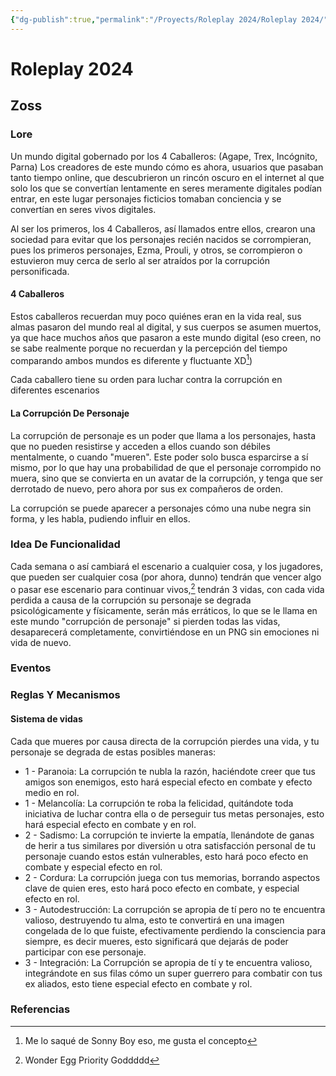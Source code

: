 ```yaml
---
{"dg-publish":true,"permalink":"/Proyects/Roleplay 2024/Roleplay 2024/","title":"Roleplay 2024","updated":"2024-03-11T01:44:50.898-05:00"}
---
```


# Roleplay 2024
## Zoss

### Lore

Un mundo digital gobernado por los 4 Caballeros: (Agape, Trex, Incógnito, Parna) Los creadores de este mundo cómo es ahora, usuarios que pasaban tanto tiempo online, que descubrieron un rincón oscuro en el internet al que solo los que se convertían lentamente en seres meramente digitales podían entrar, en este lugar personajes ficticios tomaban conciencia y se convertían en seres vivos digitales.

Al ser los primeros, los 4 Caballeros, así llamados entre ellos, crearon una sociedad para evitar que los personajes recién nacidos se corrompieran, pues los primeros personajes, Ezma, Prouli, y otros, se corrompieron o estuvieron muy cerca de serlo al ser atraídos por la corrupción personificada.

#### 4 Caballeros

Estos caballeros recuerdan muy poco quiénes eran en la vida real, sus almas pasaron del mundo real al digital, y sus cuerpos se asumen muertos, ya que hace muchos años que pasaron a este mundo digital (eso creen, no se sabe realmente porque no recuerdan y la percepción del tiempo comparando ambos mundos es diferente y fluctuante XD[^1])

Cada caballero tiene su orden para luchar contra la corrupción en diferentes escenarios

#### La Corrupción De Personaje

La corrupción de personaje es un poder que llama a los personajes, hasta que no pueden resistirse y acceden a ellos cuando son débiles mentalmente, o cuando "mueren". Este poder solo busca esparcirse a sí mismo, por lo que hay una probabilidad de que el personaje corrompido no muera, sino que se convierta en un avatar de la corrupción, y tenga que ser derrotado de nuevo, pero ahora por sus ex compañeros de orden.

La corrupción se puede aparecer a personajes cómo una nube negra sin forma, y les habla, pudiendo influir en ellos.

### Idea De Funcionalidad

Cada semana o así cambiará el escenario a cualquier cosa, y los jugadores, que pueden ser cualquier cosa (por ahora, dunno) tendrán que vencer algo o pasar ese escenario para continuar vivos,[^2] tendrán 3 vidas, con cada vida perdida a causa de la corrupción su personaje se degrada psicológicamente y físicamente, serán más erráticos, lo que se le llama en este mundo "corrupción de personaje" si pierden todas las vidas, desaparecerá completamente, convirtiéndose en un PNG sin emociones ni vida de nuevo.

### Eventos
### Reglas Y Mecanismos
#### Sistema de vidas
Cada que mueres por causa directa de la corrupción pierdes una vida, y tu personaje se degrada de estas posibles maneras:
- 1 - Paranoia: La corrupción te nubla la razón, haciéndote creer que tus amigos son enemigos, esto hará especial efecto en combate y efecto medio en rol.
- 1 - Melancolía: La corrupción te roba la felicidad, quitándote toda iniciativa de luchar contra ella o de perseguir tus metas personajes, esto hará especial efecto en combate y en rol.
- 2 - Sadismo: La corrupción te invierte la empatía, llenándote de ganas de herir a tus similares por diversión u otra satisfacción personal de tu personaje cuando estos están vulnerables, esto hará poco efecto en combate y especial efecto en rol.
- 2 - Cordura: La corrupción juega con tus memorias, borrando aspectos clave de quien eres, esto hará poco efecto en combate, y especial efecto en rol.
- 3 - Autodestrucción: La corrupción se apropia de tí pero no te encuentra valioso, destruyendo tu alma, esto te convertirá en una imagen congelada de lo que fuiste, efectivamente perdiendo la consciencia para siempre, es decir mueres, esto significará que dejarás de poder participar con ese personaje.
- 3 - Integración: La Corrupción se apropia de tí y te encuentra valioso, integrándote en sus filas cómo un super guerrero para combatir con tus ex aliados, esto tiene especial efecto en combate y rol.
### Referencias
[^1]: Me lo saqué de Sonny Boy eso, me gusta el concepto
[^2]: Wonder Egg Priority Goddddd
